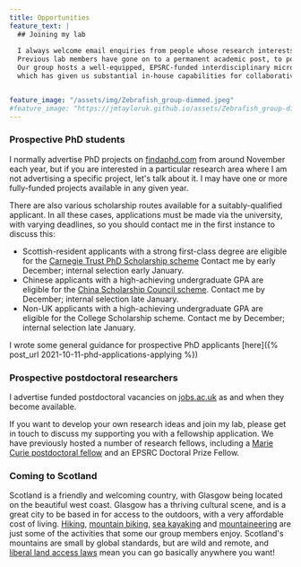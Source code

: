 ```yaml
---
title: Opportunities
feature_text: |
  ## Joining my lab
  
  I always welcome email enquiries from people whose research interests overlap with my own. 
  Previous lab members have gone on to a permanent academic post, to postdoctoral research, and to industry.
  Our group hosts a well-equipped, EPSRC-funded interdisciplinary microscopy laboratory,
  which has given us substantial in-house capabilities for collaborative research at the life sciences interface.


feature_image: "/assets/img/Zebrafish_group-dimmed.jpeg"
#feature_image: "https://jmtayloruk.github.io/assets/Zebrafish_group-dimmed.jpeg"
---
```



### Prospective PhD students

I normally advertise PhD projects on [findaphd.com](https://www.findaphd.com) from around November each year, but if you are interested in a particular research area where I am not advertising a specific project, let's talk about it.
I may have one or more fully-funded projects available in any given year.

There are also various scholarship routes available for a suitably-qualified applicant.
In all these cases, applications must be made via the university, with varying deadlines, so you should contact me in the first instance to discuss this: 

- Scottish-resident applicants with a strong first-class degree are eligible for the [Carnegie Trust PhD Scholarship scheme](https://www.carnegie-trust.org/award-schemes/carnegie-phd-scholarships)
Contact me by early December; internal selection early January.
- Chinese applicants with a high-achieving undergraduate GPA are eligible for the [China Scholarship Council scheme](https://www.gla.ac.uk/scholarships/thechinascholarshipcouncil).
Contact me by December; internal selection late January.
- Non-UK applicants with a high-achieving undergraduate GPA are eligible for the College Scholarship scheme. Contact me by December; internal selection late January.

I wrote some general guidance for prospective PhD applicants [here]({% post_url 2021-10-11-phd-applications-applying %})

### Prospective postdoctoral researchers

I advertise funded postdoctoral vacancies on [jobs.ac.uk](https://www.jobs.ac.uk) as and when they become available.

If you want to develop your own research ideas and join my lab, please get in touch to discuss my supporting you with a fellowship application.
We have previously hosted a number of research fellows, including a [Marie Curie postdoctoral fellow](https://ec.europa.eu/research/mariecurieactions/actions/postdoctoral-fellowships)
and an EPSRC Doctoral Prize Fellow.

### Coming to Scotland

Scotland is a friendly and welcoming country, with Glasgow being located on the beautiful west coast.
Glasgow has a thriving cultural scene, and is a great city to be based in for access to the outdoors, with a very affordable cost of living.
[Hiking](https://www.muchbetteradventures.com/magazine/hiking-in-scotland-11-of-the-best-hikes-in-the-country),
[mountain biking](https://www.visitscotland.com/see-do/active/mountain-biking), 
[sea kayaking](https://www.wildernessscotland.com/blog/top-10-scottish-sea-kayaking-spots)
and [mountaineering](https://www.ellis-brigham.com/news-and-blogs/25-scottish-winter-classics) are just some of the activities that some our group members enjoy.
Scotland's mountains are small by global standards, but are wild and remote, and [liberal land access laws](https://en.wikipedia.org/wiki/Scottish_Outdoor_Access_Code) mean you can go basically anywhere you want!
